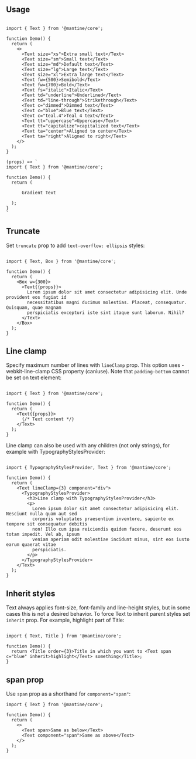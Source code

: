 ## Usage

```

import { Text } from '@mantine/core';

function Demo() {
  return (
    <>
      <Text size="xs">Extra small text</Text>
      <Text size="sm">Small text</Text>
      <Text size="md">Default text</Text>
      <Text size="lg">Large text</Text>
      <Text size="xl">Extra large text</Text>
      <Text fw={500}>Semibold</Text>
      <Text fw={700}>Bold</Text>
      <Text fs="italic">Italic</Text>
      <Text td="underline">Underlined</Text>
      <Text td="line-through">Strikethrough</Text>
      <Text c="dimmed">Dimmed text</Text>
      <Text c="blue">Blue text</Text>
      <Text c="teal.4">Teal 4 text</Text>
      <Text tt="uppercase">Uppercase</Text>
      <Text tt="capitalize">capitalized text</Text>
      <Text ta="center">Aligned to center</Text>
      <Text ta="right">Aligned to right</Text>
    </>
  );
}
```

```
(props) => `
import { Text } from '@mantine/core';

function Demo() {
  return (
    
      Gradient Text
    
  );
}
`
```

## Truncate

Set `truncate` prop to add `text-overflow: ellipsis` styles:

```

import { Text, Box } from '@mantine/core';

function Demo() {
  return (
    <Box w={300}>
      <Text{{props}}>
        Lorem ipsum dolor sit amet consectetur adipisicing elit. Unde provident eos fugiat id
        necessitatibus magni ducimus molestias. Placeat, consequatur. Quisquam, quae magnam
        perspiciatis excepturi iste sint itaque sunt laborum. Nihil?
      </Text>
    </Box>
  );
}
```

## Line clamp

Specify maximum number of lines with `lineClamp` prop. This option uses -webkit-line-clamp CSS property (caniuse). Note that `padding-bottom` cannot be set on text element:

```

import { Text } from '@mantine/core';

function Demo() {
  return (
    <Text{{props}}>
      {/* Text content */}
    </Text>
  );
}
```

Line clamp can also be used with any children (not only strings), for example with TypographyStylesProvider:

```

import { TypographyStylesProvider, Text } from '@mantine/core';

function Demo() {
  return (
    <Text lineClamp={3} component="div">
      <TypographyStylesProvider>
        <h3>Line clamp with TypographyStylesProvider</h3>
        <p>
          Lorem ipsum dolor sit amet consectetur adipisicing elit. Nesciunt nulla quam aut sed
          corporis voluptates praesentium inventore, sapiente ex tempore sit consequatur debitis
          non! Illo cum ipsa reiciendis quidem facere, deserunt eos totam impedit. Vel ab, ipsum
          veniam aperiam odit molestiae incidunt minus, sint eos iusto earum quaerat vitae
          perspiciatis.
        </p>
      </TypographyStylesProvider>
    </Text>
  );
}
```

## Inherit styles

Text always applies font-size, font-family and line-height styles, but in some cases this is not a desired behavior. To force Text to inherit parent styles set `inherit` prop. For example, highlight part of Title:

```

import { Text, Title } from '@mantine/core';

function Demo() {
  return <Title order={3}>Title in which you want to <Text span c="blue" inherit>highlight</Text> something</Title>;
}
```

## span prop

Use `span` prop as a shorthand for `component="span"`:

```tsx
import { Text } from '@mantine/core';

function Demo() {
  return (
    <>
      <Text span>Same as below</Text>
      <Text component="span">Same as above</Text>
    </>
  );
}
```